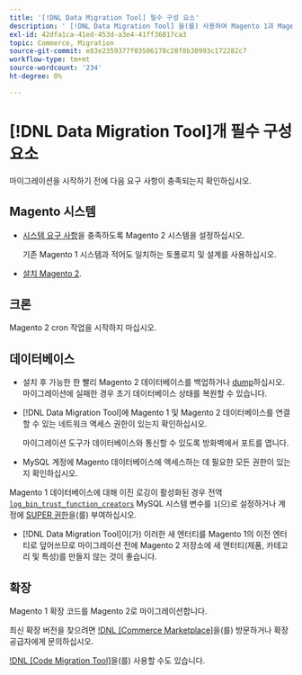 ```yaml
---
title: '[!DNL Data Migration Tool] 필수 구성 요소'
description: ' [!DNL Data Migration Tool] 을(를) 사용하여 Magento 1과 Magento 2 간에 데이터를 전송하기 전에 수행해야 하는 작업에 대해 알아봅니다.'
exl-id: 42dfa1ca-41ed-453d-a3e4-41ff36817ca3
topic: Commerce, Migration
source-git-commit: e83e2359377f03506178c28f8b30993c172282c7
workflow-type: tm+mt
source-wordcount: '234'
ht-degree: 0%

---
```


# [!DNL Data Migration Tool]개 필수 구성 요소

마이그레이션을 시작하기 전에 다음 요구 사항이 충족되는지 확인하십시오.

## Magento 시스템

* [시스템 요구 사항](../../installation/system-requirements.md)을 충족하도록 Magento 2 시스템을 설정하십시오.

  기존 Magento 1 시스템과 적어도 일치하는 토폴로지 및 설계를 사용하십시오.

* [설치 Magento 2](../../installation/overview.md).

## 크론

Magento 2 cron 작업을 시작하지 마십시오.

## 데이터베이스

* 설치 후 가능한 한 빨리 Magento 2 데이터베이스를 백업하거나 [dump](https://dev.mysql.com/doc/refman/8.0/en/mysqldump.html)하십시오. 마이그레이션에 실패한 경우 초기 데이터베이스 상태를 복원할 수 있습니다.

* [!DNL Data Migration Tool]에 Magento 1 및 Magento 2 데이터베이스를 연결할 수 있는 네트워크 액세스 권한이 있는지 확인하십시오.

  마이그레이션 도구가 데이터베이스와 통신할 수 있도록 방화벽에서 포트를 엽니다.

* MySQL 계정에 Magento 데이터베이스에 액세스하는 데 필요한 모든 권한이 있는지 확인하십시오.

Magento 1 데이터베이스에 대해 이진 로깅이 활성화된 경우 전역 [`log_bin_trust_function_creators`](https://dev.mysql.com/doc/refman/5.7/en/server-system-variables.html#sysvar_log_bin_trust_function_creators) MySQL 시스템 변수를 `1`(으)로 설정하거나 계정에 [SUPER 권한](https://dev.mysql.com/doc/refman/5.7/en/privileges-provided.html#priv_super)을(를) 부여하십시오.

* [!DNL Data Migration Tool]이(가) 이러한 새 엔터티를 Magento 1의 이전 엔터티로 덮어쓰므로 마이그레이션 전에 Magento 2 저장소에 새 엔터티(제품, 카테고리 및 특성)를 만들지 않는 것이 좋습니다.

## 확장

Magento 1 확장 코드를 Magento 2로 마이그레이션합니다.

최신 확장 버전을 찾으려면 [!DNL [Commerce Marketplace]](https://marketplace.magento.com/)을(를) 방문하거나 확장 공급자에게 문의하십시오.

[!DNL [Code Migration Tool]](https://github.com/magento-commerce/code-migration/blob/develop/README.md)을(를) 사용할 수도 있습니다.
